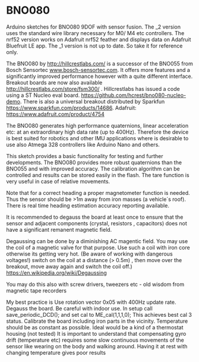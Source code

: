 # BNO080
Arduino sketches for BNO080 9DOF with sensor fusion.
The _2 version uses the standard wire library necessary for M0/ M4 etc controllers.
The nrf52 version works on Adafruit nrf52 feather and displays data on Adafruit Bluefruit LE app.
The _1 version is not up to date. So take it for reference only.

The BNO080 by http://hillcrestlabs.com/ is a successor of the BNO055 from Bosch Sensortec www.bosch-sensortec.com. It offers more features and a significantly improved performance however with a quite different interface. 
Breakout boards are now also available http://hillcrestlabs.com/store/fsm300/ . Hillcrestlabs has issued a code using a ST Nucleo eval board. https://github.com/hcrest/bno080-nucleo-demo.
There is also a universal breakout distributed by Sparkfun https://www.sparkfun.com/products/14686.
Adafruit: https://www.adafruit.com/product/4754

The BNO080 generates high performance quaternions, linear acceleration etc: at an extraordinary high data rate (up to 400Hz). Therefore  the device is best suited for robotics and other IMU applications where  is desirable to use also Atmega 328 controllers like Arduino Nano and others.

This sketch provides a basic functionality for testing and further developments. 
The BNO080 provides more robust quaternions than the BNO055 and with improved accuracy. The  calibration algorithm can be controlled and results can be stored easily in the flash. The tare function is very useful in  case of relative movements.

Note that for a correct heading  a proper magnetometer function is needed. Thus the sensor should be >1m away from iron masses (a vehicle´s roof). There is real time heading estimation accuracy reporting available.

It is recommended to degauss the board at least once to ensure that the sensor and adjacent components (crystal, resistors , capacitors) does not have a significant remanent magnetic field. 

Degaussing can be done by a diminishing AC magentic field. You may use the coil of a magnetic valve for that purpose. Use such a coil with iron core otherwise its getting very hot. (Be aware of working with dangerous voltages!)  switch on the coil at a distance (> 0.5m) , then move over the breakout, move away  again and switch the coil off.)
https://en.wikipedia.org/wiki/Degaussing

You may do this also with screw drivers, tweezers etc  - old wisdom from  magnetic tape recorders

My best practice is
Use rotation vector 0x05 with 400Hz update rate.
Degauss the board.
Be careful with indoor use.
In setup call save_periodic_DCD(); and set cal to ME_cal(1,1,1,0);
This achieves best cal 3 status.
Calibrate the board including iron parts in the vicinity.
Temperature should be as constant as possible. Ideal would be a kind of a thermostat housing  (not tested) 
It is important to understand that compensating gyro drift (temperature etc)  requires some slow continuous movements of the sensor like wearing on the body and walking around.
Having it at rest with changing temperature gives poor results
